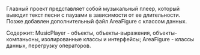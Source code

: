 Главный проект представляет собой музыкальный плеер, который выводит текст песни с паузами в зависимости от ее длительности. Позже добавлен дополнительный файл AreaFigure с классом данных.

Содержит: MusicPlayer - объекты, объекты-выражения, объекты-компаньоны, изолированные классы и интерфейсы; AreaFigure - классы данных, перегрузку операторов.